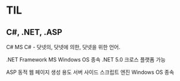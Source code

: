 # TIL

## C#, .NET, .ASP

C#
MS
C# - 닷넷의, 닷넷에 의한, 닷넷을 위한 언어.

.NET Framework
MS
Windows OS 종속 
.NET 5.0 크로스 플랫폼 가능

ASP
동적 웹 페이지 생성 용도
서버 사이드 스크립트 엔진
Windows OS 종속
